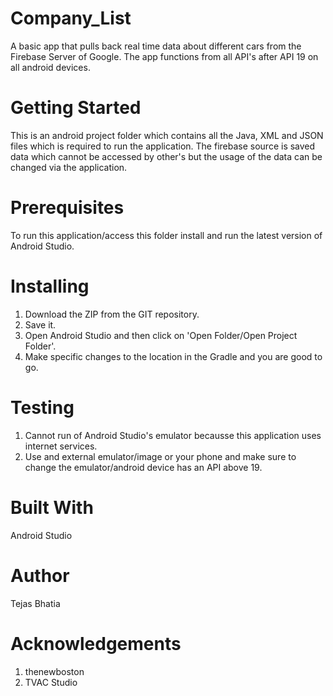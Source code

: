 # Company_List
A basic app that pulls back real time data about different cars from the Firebase Server of Google. The app functions from all API's after API 19 on all android devices.
# Getting Started
This is an android project folder which contains all the Java, XML and JSON files which is required to run the application. The firebase source is saved data which cannot be accessed by other's but the usage of the data can be changed via the application.
# Prerequisites
To run this application/access this folder install and run the latest version of Android Studio.
# Installing
1. Download the ZIP from the GIT repository.
2. Save it. 
3. Open Android Studio and then click on 'Open Folder/Open Project Folder'.
4. Make specific changes to the location in the Gradle and you are good to go.
# Testing
1. Cannot run of Android Studio's emulator becausse this application uses internet services.
2. Use and external emulator/image or your phone and make sure to change the emulator/android device has an API above 19.
# Built With
Android Studio
# Author
Tejas Bhatia
# Acknowledgements
1. thenewboston
2. TVAC Studio
